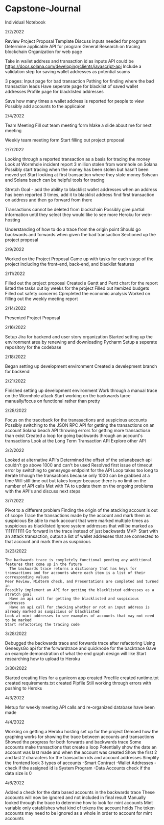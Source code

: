 # Capstone-Journal
Individual Notebook

2/2/2022

  Review Project Proposal Template
  Discuss inputs needed for program
  Determine applicable API for program
  General Research on tracing blockchain
  Organization for web page
  
  Take in wallet address and transaction id as inputs
  API could be https://docs.solana.com/developing/clients/javascript-api
  Include a validation step for saving wallet addresses as potential scams
  
  3 pages:
    Input page for bad transaction
    Pathing for finding where the bad transaction leads
    Have seperate page for blacklist of saved wallet addresses
    Profile page for blacklisted addresses
 
  Save how many times a wallet address is reported for people to view
  Possibly add accounts to the applicaion

2/4/2022

  Team Meeting
  Fill out team meeting form
  Make a slide about me for next meeting

  Weekly team meeting form
  Start filling out project proposal

2/7/2022

  Looking through a reported transaction as a basis for tracing the money
  Look at Wormhole incident report
    3 million stolen from wormhole on Solana
  Possibly start tracing when the money has been stolen but hasn't been moved yet
  Start looking at first transaction where they stole money
  Solscan and Solana beach can be helpful tools for tracing
  
  Stretch Goal - add the ability to blacklist wallet addresses
    when an address has been reported 3 times, add it to blacklist address
    find first transaction on address and then go forward from there
    
  Transactions cannot be deleted from blockchain
  Possibly give partial information until they select they would like to see more
  Heroku for web-hosting

  Understanding of how to do a trace from the origin point
  Should go backwards and forwards when given the bad transaction
  Sectioned up the project proposal 
  
2/9/2022

Worked on the Project Proposal 
Came up with tasks for each stage of the project including the front-end, back-end, and blacklist features

2/11/2022

Filled out the project proposal
  Created a Gantt and Pertt chart for the report
    listed the tasks out by weeks for the project
  Filled out itemized budgets
  Filled out safety concerns
  Cpmpleted the economic analysis
Worked on filling out the weekly meeting report

2/14/2022

  Presented Project Proposal
  
2/16/2022

  Setup Jira for backend and user story organization
  Started setting up the environment area by renewing and downloading Pycharm
  Setup a seperate repository for the codebase
  
2/18/2022

  Began setting up development environment
  Created a develepment branch for backend 
  
2/21/2022

  Finished setting up development environment
  Work through a manual trace on the Wormhole attack
  Start working on the backwards tarce manually/focus on functional rather than pretty
  
2/28/2022

  Focus on the traceback for the tranasactions and suspicious accounts
  Possibly switching to the JSON RPC API for getting the transactions on an account
    Solana beach API throwing errors for getting more transactiosn than exist
  Created a loop for going backwards through an account's transactions
  Look at the Long Term Transaction API
  Explore other API

3/2/2022
  
  Looked at alternative API's
  Determined the offset of the solanabeach api couldn't go above 1000 and can't be used
  Resolved first issue of timeout error by switching to genesysgo endpoint for the API
    Loop takes too long to iterate trhough the transactions because only 1000 can be grabbed at a time
    Will still time out but takes longer because there is no limit on the number of API calls
  Met with TA to update them on the ongoing problems with the API's and discuss next steps
  
 3/7/2022
 
  Pivot to a different problem
    Finding the origin of the atacking account is out of scope
    Trace the transactions made by the account and mark them as suspicious
  Be able to mark account that were marked multiple times as suspicious as blacklisted
    Ignore system addresses that will be marked as 11111111111
  Go forward in the trace instead of just backwards
  MVP: Start with an attack transaction, output a list of wallet addresses that are connected to that account and mark them as suspicious 
  
  3/23/2022
  
    The backwards trace is completely functional pending any additional features that come up in the future
      The backwards trace returns a dictionary that has keys for transactions and for accounts where each item is a list of their corresponding values
    Peer Review, Midterm check, and Presentations are completed and turned in
    Possibly implement an API for getting the blacklisted addresses as a stretch goal
      Have an api call for getting the blacklisted and suspicious addresses
      Have an api call for checking whether or not an input address is already marked as suspicious or blacklisted
    Look at mint addresses to see examples of accounts that may not need to be marked
    Start refactoring the tracing code

3/28/2022

  Debugged the backwards trace and forwards trace after refactoring
  Using GenesysGo api for the forwardtrace and quicknode for the backtrace
    Gave an example demonstration of what the end graph design will like
  Start researching how to upload to Heroku
  
3/30/2022

  Started creating files for a gunicorn app
    created Procfile
    created runtime.txt
    created requirements.txt
    created Pipfile
  Still working through errors with pushing to Heroku
  
 4/3/2022
 
  Metup for weekly meeting 
  API calls and re-organized database have been made
  
4/4/2022

  Working on getting a Heroku hosting set up for the project
  Demoed how the graphing works for showing the trace between accounts and transactions
    Showed the progress for both forwards and backwards trace
    Some accounts make transactions that create a loop
  Potentially show the date an account was last made and when the account was created
  Show the first 2 and last 2 characters for the transaction ids and account addresses
    Simplify the frontend look
  3 types of accounts
    -Smart Contract
    -Wallet Addresses
      -check if the assigned id is System Program
    -Data Accounts
      check if the data size is 0
      
4/6/2022

  Added a check for the data based accounts in the backwards trace
    These accounts will now be ignored and not included in final result
  Manually looked through the trace to determine how to look for mint accounts
  Mint variable only establishes what kind of tokens the account holds
    The token accounts may need to be ignored as a whole in order to account for mint accounts
    
    
